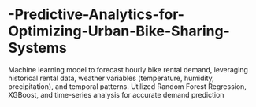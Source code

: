 # -Predictive-Analytics-for-Optimizing-Urban-Bike-Sharing-Systems
Machine learning model to forecast hourly bike rental demand, leveraging historical rental data, weather variables (temperature, humidity, precipitation), and temporal patterns. Utilized Random Forest Regression, XGBoost, and time-series analysis for accurate demand prediction

